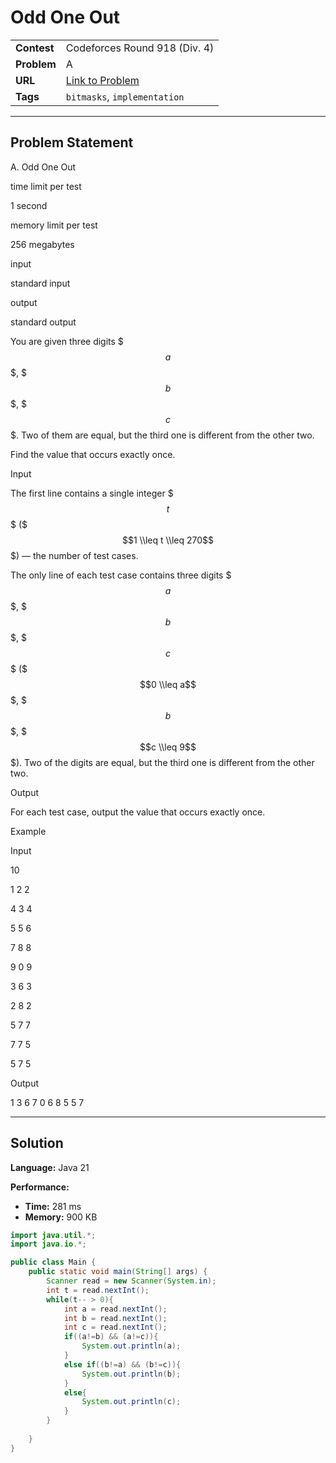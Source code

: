 # Odd One Out

| | |
| :--- | :--- |
| **Contest** | Codeforces Round 918 (Div. 4) |
| **Problem** | A |
| **URL** | [Link to Problem](https://codeforces.com/contest/1915/problem/A) |
| **Tags** | `bitmasks`, `implementation` |

---

## Problem Statement

A. Odd One Out

time limit per test

1 second

memory limit per test

256 megabytes

input

standard input

output

standard output

You are given three digits $$$a$$$, $$$b$$$, $$$c$$$. Two of them are equal, but the third one is different from the other two.

Find the value that occurs exactly once.

Input

The first line contains a single integer $$$t$$$ ($$$1 \\leq t \\leq 270$$$) — the number of test cases.

The only line of each test case contains three digits $$$a$$$, $$$b$$$, $$$c$$$ ($$$0 \\leq a$$$, $$$b$$$, $$$c \\leq 9$$$). Two of the digits are equal, but the third one is different from the other two.

Output

For each test case, output the value that occurs exactly once.

Example

Input

10

1 2 2

4 3 4

5 5 6

7 8 8

9 0 9

3 6 3

2 8 2

5 7 7

7 7 5

5 7 5

Output

1
3
6
7
0
6
8
5
5
7

---

## Solution

**Language:** Java 21

**Performance:**
- **Time:** 281 ms
- **Memory:** 900 KB

```java
import java.util.*;
import java.io.*;

public class Main {
    public static void main(String[] args) {
        Scanner read = new Scanner(System.in);
        int t = read.nextInt();
        while(t-- > 0){
            int a = read.nextInt();
            int b = read.nextInt();
            int c = read.nextInt();
            if((a!=b) && (a!=c)){
                System.out.println(a);
            }
            else if((b!=a) && (b!=c)){
                System.out.println(b);
            }
            else{
                System.out.println(c);
            }
        }
        
    }
}
```